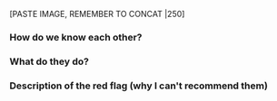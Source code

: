 [PASTE IMAGE, REMEMBER TO CONCAT |250]

### How do we know each other?


### What do they do?


### Description of the red flag (why I can't recommend them)
